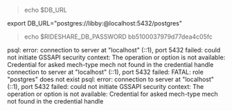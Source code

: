 >echo $DB_URL

export DB_URL="postgres://libby:@localhost:5432/postgres"


>echo $RIDESHARE_DB_PASSWORD
bb5100037979d77dea4c05fc



psql: error: connection to server at "localhost" (::1), port 5432 failed: could not initiate GSSAPI security context:  The operation or option is not available: Credential for asked mech-type mech not found in the credential handle
connection to server at "localhost" (::1), port 5432 failed: FATAL:  role "postgres" does not exist
psql: error: connection to server at "localhost" (::1), port 5432 failed: could not initiate GSSAPI security context:  The operation or option is not available: Credential for asked mech-type mech not found in the credential handle
